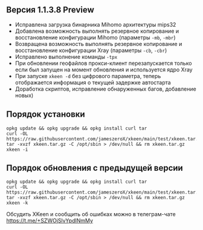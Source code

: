 ## Версия 1.1.3.8 Preview

- Исправлена загрузка бинарника Mihomo архитектуры mips32
- Добавлена возможность выполнять резервное копирование и восстановление конфигурации Mihomo (параметры `-mb`, `-mbr`)
- Возвращена возможность выполнять резервное копирование и восстановление конфигурации Xray (параметры `-cb`, `-cbr`)
- Исправлено выполнение команды `-tpx`
- При обновлении геофайлов прокси-клиент перезапускается только если был запущен на момент обновления и используется ядро Xray
- При запуске `xkeen -d` без цифрового параметра, теперь отображается информация о текущей задержке автостарта
- Доработка скриптов, исправление обнаруженных багов, добавление новых)

## Порядок установки
```
opkg update && opkg upgrade && opkg install curl tar
curl -OL https://raw.githubusercontent.com/jameszeroX/xkeen/main/test/xkeen.tar.gz
tar -xvzf xkeen.tar.gz -C /opt/sbin > /dev/null && rm xkeen.tar.gz
xkeen -i
```

## Порядок обновления с предыдущей версии
```
opkg update && opkg upgrade && opkg install curl tar
curl -OL https://raw.githubusercontent.com/jameszeroX/xkeen/main/test/xkeen.tar.gz
tar -xvzf xkeen.tar.gz -C /opt/sbin > /dev/null && rm xkeen.tar.gz
xkeen -k
```

Обсудить XKeen и сообщить об ошибках можно в телеграм-чате https://t.me/+SZWOjSlvYpdlNmMy

